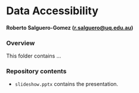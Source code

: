 # Data Accessibility
#### Roberto Salguero-Gomez (r.salguero@uq.edu.au)

### Overview
This folder contains ... 

### Repository contents
* `slideshow.pptx` contains the presentation.

 
 
 
